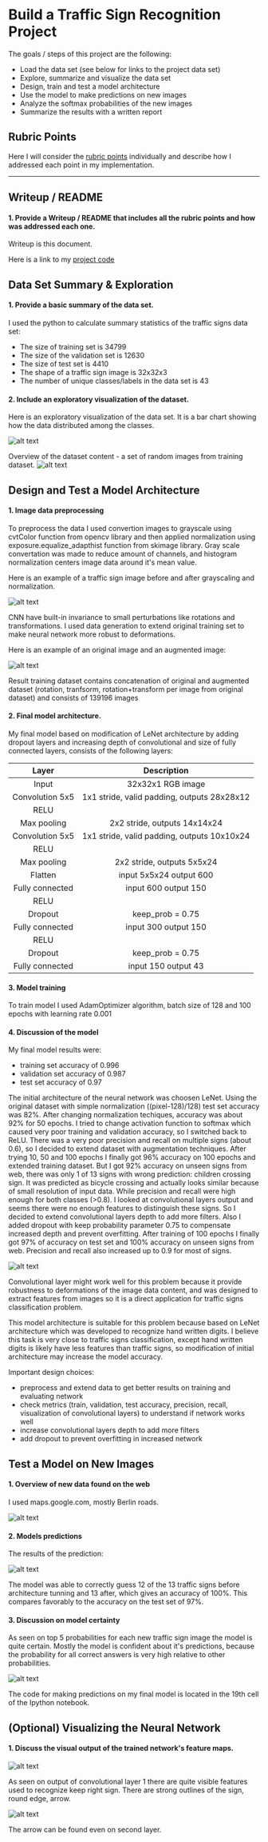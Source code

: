 # Build a Traffic Sign Recognition Project

The goals / steps of this project are the following:
* Load the data set (see below for links to the project data set)
* Explore, summarize and visualize the data set
* Design, train and test a model architecture
* Use the model to make predictions on new images
* Analyze the softmax probabilities of the new images
* Summarize the results with a written report


[//]: # (Image References)
[image1]: ./examples/data_summary.png "Data summary"
[image2]: ./examples/sign_preview.png "Signs preview"
[image3]: ./examples/preprocessing1.png "Preprocessing"
[image4]: ./examples/augmentation.png "Augmentation"
[image5]: ./examples/preprocessing.png "Traffic Sign 2"
[image6]: ./examples/placeholder.png "Traffic Sign 3"
[image7]: ./examples/placeholder.png "Traffic Sign 4"
[image8]: ./examples/pr.png "Precision and Recall"
[image9]: ./examples/web.png ""
[image17]: ./examples/prediction.png ""
[image19]: ./examples/probabilities2.png "After model tunning"
[image20]: ./examples/conv1.png "Output of conv1 layer"
[image21]: ./examples/conv2.png "Output of conv2 layer"


## Rubric Points
Here I will consider the [rubric points](https://review.udacity.com/#!/rubrics/481/view) individually and describe how I addressed each point in my implementation.

---
## Writeup / README

#### 1. Provide a Writeup / README that includes all the rubric points and how was addressed each one. 

Writeup is this document.

Here is a link to my [project code](https://github.com/greenfield932/CarND-Traffic-Sign-Classifier-Project/blob/master/Traffic_Sign_Classifier.ipynb)

## Data Set Summary & Exploration

#### 1. Provide a basic summary of the data set. 

I used the python to calculate summary statistics of the traffic
signs data set:

* The size of training set is 34799
* The size of the validation set is 12630
* The size of test set is 4410
* The shape of a traffic sign image is 32x32x3
* The number of unique classes/labels in the data set is 43

#### 2. Include an exploratory visualization of the dataset.

Here is an exploratory visualization of the data set. It is a bar chart showing how the data distributed among the classes.

![alt text][image1]

Overview of the dataset content - a set of random images from training dataset.
![alt text][image2]

## Design and Test a Model Architecture

#### 1. Image data preprocessing

To preprocess the data I used convertion images to grayscale using cvtColor function from opencv library and then applied normalization using exposure.equalize_adapthist function from skimage library.
Gray scale convertation was made to reduce amount of channels, and histogram normalization centers image data around it's mean value.

Here is an example of a traffic sign image before and after grayscaling and normalization.

![alt text][image3]

CNN have built-in invariance to small perturbations like rotations and transformations. I used data generation to extend original training set to make neural network more robust to deformations.

Here is an example of an original image and an augmented image:

![alt text][image4]

Result training dataset contains concatenation of original and augmented dataset (rotation, tranfsorm, rotation+transform per image from original dataset) and consists of 139196 images

#### 2. Final model architecture.

My final model based on modification of LeNet architecture by adding dropout layers and increasing depth of convolutional and size of fully connected layers, consists of the following layers:

| Layer       		|     Description				| 
|:---------------------:|:---------------------------------------------:| 
| Input         	| 32x32x1 RGB image   				| 
| Convolution 5x5     	| 1x1 stride, valid padding, outputs 28x28x12 	|
| RELU			|						|
| Max pooling	      	| 2x2 stride,  outputs 14x14x24			|
| Convolution 5x5	| 1x1 stride, valid padding, outputs 10x10x24	|
| RELU			|						|
| Max pooling	      	| 2x2 stride,  outputs 5x5x24			|
| Flatten		| input 5x5x24 output 600			|
| Fully connected	| input 600 output 150				|
| RELU			|						|
| Dropout		| keep_prob = 0.75				|
| Fully connected	| input 300 output 150				|
| RELU			|						|
| Dropout		| keep_prob = 0.75				|
| Fully connected	| input 150 output 43				|
 

#### 3. Model training

To train model I used AdamOptimizer algorithm, batch size of 128 and 100 epochs with learning rate 0.001

#### 4. Discussion of the model

My final model results were:
* training set accuracy of 0.996
* validation set accuracy of 0.987
* test set accuracy of 0.97

The initial architecture of the neural network was choosen LeNet. Using the original dataset with simple normalization ((pixel-128)/128) test set accuracy was 82%.
After changing normalization techiques, accuracy was about 92% for 50 epochs. I tried to change activation function to softmax which caused very poor 
training and validation accuracy, so I switched back to ReLU. There was a very poor precision and recall on multiple signs (about 0.6), 
so I decided to extend dataset with augmentation techniques. After trying 10, 50 and 100 epochs I finally got 96% accuracy on 100 epochs and extended training dataset.
But I got 92% accuracy on unseen signs from web, there was only 1 of 13 signs with wrong prediction: children crossing sign.
It was predicted as bicycle crossing and actually looks similar because of small resolution of input data. While precision and recall were high enough for both classes (>0.8).
I looked at convolutional layers output and seems there were no enough features to distinguish these signs. 
So I decided to extend convolutional layers depth to add more filters. Also I added dropout with keep probability parameter 0.75 to compensate increased depth and prevent overfitting.
After training of 100 epochs I finally got 97% of accuracy on test set and 100% accuracy on unseen signs from web.
Precision and recall also increased up to 0.9 for most of signs.

![alt text][image8]

Convolutional layer might work well for this problem because it provide robustness to deformations of the image data content, and was designed to extract features from images so it is a 
direct application for traffic signs classification problem.

This model architecture is suitable for this problem because based on LeNet architecture which was developed to recognize hand written digits. I believe this task 
is very close to traffic signs classification, except hand written digits is likely have less features than traffic signs, so modification of initial architecture may increase
the model accuracy.

Important design choices: 
* preprocess and extend data to get better results on training and evaluating network
* check metrics (train, validation, test accuracy, precision, recall, visualization of convolutional layers) to understand if network works well
* increase convolutional layers depth to add more filters
* add dropout to prevent overfitting in increased network
 
## Test a Model on New Images

#### 1. Overview of new data found on the web 
I used maps.google.com, mostly Berlin roads.

![alt text][image9]

#### 2. Models predictions

The results of the prediction:

![alt text][image17]

The model was able to correctly guess 12 of the 13 traffic signs before architecture tunning and 13 after, which gives an accuracy of 100%. This compares favorably to the accuracy on the test set of 97%.

#### 3. Discussion on model certainty

As seen on top 5 probabilities for each new traffic sign image the model is quite certain. Mostly the model is confident about it's predictions, because the probability 
for all correct answers is very high relative to other probabilities.

![alt text][image19]

The code for making predictions on my final model is located in the 19th cell of the Ipython notebook.


## (Optional) Visualizing the Neural Network
#### 1. Discuss the visual output of the trained network's feature maps.

![alt text][image20]

As seen on output of convolutional layer 1 there are quite visible features used to recognize keep right sign. There are strong outlines of the sign, round edge, arrow.

![alt text][image21]

The arrow can be found even on second layer.

